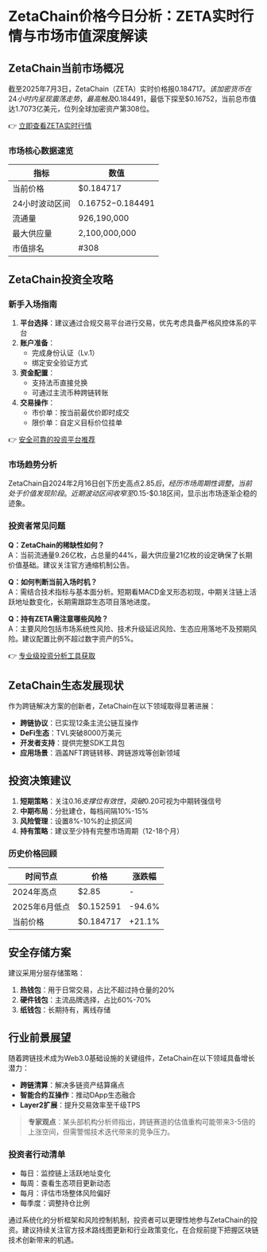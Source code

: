 # ZetaChain价格今日分析：ZETA实时行情与市场市值深度解读

## ZetaChain当前市场概况

截至2025年7月3日，ZetaChain（ZETA）实时价格报$0.184717。该加密货币在24小时内呈现震荡走势，最高触及$0.184491，最低下探至$0.16752，当前总市值达1.7073亿美元，位列全球加密资产第308位。

👉 [立即查看ZETA实时行情](https://bit.ly/okx_welcome)

### 市场核心数据速览
| 指标                | 数值                |
|---------------------|---------------------|
| 当前价格            | $0.184717           |
| 24小时波动区间      | $0.16752-$0.184491  |
| 流通量              | 926,190,000         |
| 最大供应量          | 2,100,000,000       |
| 市值排名            | #308                |

## ZetaChain投资全攻略

### 新手入场指南
1. **平台选择**：建议通过合规交易平台进行交易，优先考虑具备严格风控体系的平台
2. **账户准备**：
   - 完成身份认证（Lv.1）
   - 绑定安全验证方式
3. **资金配置**：
   - 支持法币直接兑换
   - 可通过主流币种跨链转账
4. **交易操作**：
   - 市价单：按当前最优价即时成交
   - 限价单：自定义目标价位挂单

👉 [安全可靠的投资平台推荐](https://bit.ly/okx_welcome)

### 市场趋势分析
ZetaChain自2024年2月16日创下历史高点$2.85后，经历市场周期性调整，当前处于价值发现阶段。近期波动区间收窄至$0.15-$0.18区间，显示出市场逐渐企稳的迹象。

### 投资者常见问题

**Q：ZetaChain的稀缺性如何？**  
A：当前流通量9.26亿枚，占总量的44%，最大供应量21亿枚的设定确保了长期价值基础。建议关注官方通缩机制公告。

**Q：如何判断当前入场时机？**  
A：需结合技术指标与基本面分析。短期看MACD金叉形态初现，中期关注链上活跃地址数变化，长期需跟踪生态项目落地进度。

**Q：持有ZETA需注意哪些风险？**  
A：主要风险包括市场系统性风险、技术升级延迟风险、生态应用落地不及预期风险。建议配置比例不超过数字资产的5%。

👉 [专业级投资分析工具获取](https://bit.ly/okx_welcome)

## ZetaChain生态发展现状

作为跨链解决方案的创新者，ZetaChain在以下领域取得显著进展：
- **跨链协议**：已实现12条主流公链互操作
- **DeFi生态**：TVL突破8000万美元
- **开发者支持**：提供完整SDK工具包
- **应用场景**：涵盖NFT跨链转移、跨链游戏等创新领域

## 投资决策建议

1. **短期策略**：关注$0.16支撑位有效性，突破$0.20可视为中期转强信号
2. **中期布局**：分批建仓，每档间隔10%-15%
3. **风险管理**：设置8%-10%的止损区间
4. **持有策略**：建议至少持有完整市场周期（12-18个月）

### 历史价格回顾
| 时间节点       | 价格       | 涨跌幅   |
|----------------|------------|----------|
| 2024年高点     | $2.85      | -        |
| 2025年6月低点  | $0.152591  | -94.6%   |
| 当前价格       | $0.184717  | +21.1%   |

## 安全存储方案

建议采用分层存储策略：
1. **热钱包**：用于日常交易，占比不超过持仓量的20%
2. **硬件钱包**：主流品牌选择，占比60%-70%
3. **纸钱包**：长期持有，离线存储

## 行业前景展望

随着跨链技术成为Web3.0基础设施的关键组件，ZetaChain在以下领域具备增长潜力：
- **跨链清算**：解决多链资产结算痛点
- **智能合约互操作**：推动DApp生态融合
- **Layer2扩展**：提升交易效率至千级TPS

> **专家观点**：某头部机构分析师指出，跨链赛道的估值重构可能带来3-5倍的上涨空间，但需警惕技术迭代带来的竞争压力。

### 投资者行动清单
- 每日：监控链上活跃地址变化
- 每周：查看生态项目更新动态
- 每月：评估市场整体风险偏好
- 每季度：调整持仓比例

通过系统化的分析框架和风险控制机制，投资者可以更理性地参与ZetaChain的投资。建议持续关注官方技术路线图更新和行业政策变化，在合规前提下把握区块链技术创新带来的机遇。